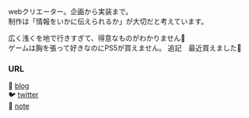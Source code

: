 webクリエーター。企画から実装まで。  
制作は「情報をいかに伝えられるか」が大切だと考えています。

広く浅くを地で行きすぎて、得意なものがわかりません🕺  
ゲームは胸を張って好きなのにPS5が買えません。
追記　最近買えました🙌

 ### URL
:page_facing_up: [blog](https://www.arifureta.net/)  
:bird: [twitter](https://twitter.com/fumi_sagawa)  
:green_book: [note](https://note.com/23letter)  

